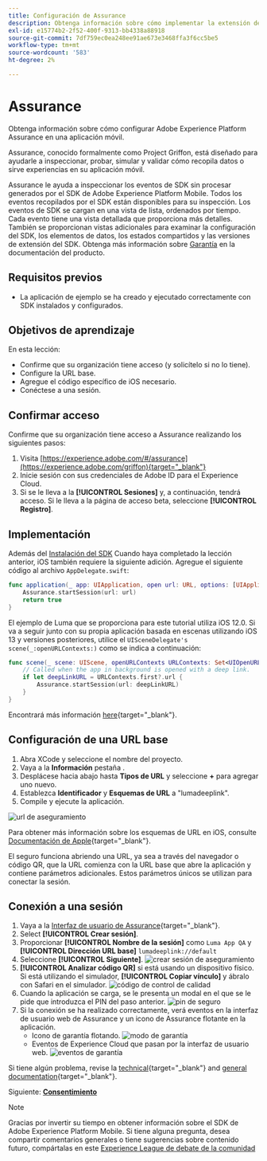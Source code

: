 ```yaml
---
title: Configuración de Assurance
description: Obtenga información sobre cómo implementar la extensión de Assurance en una aplicación móvil.
exl-id: e15774b2-2f52-400f-9313-bb4338a88918
source-git-commit: 7df759ec0ea248ee91ae673e3468ffa3f6cc5be5
workflow-type: tm+mt
source-wordcount: '583'
ht-degree: 2%

---
```


# Assurance

Obtenga información sobre cómo configurar Adobe Experience Platform Assurance en una aplicación móvil.

Assurance, conocido formalmente como Project Griffon, está diseñado para ayudarle a inspeccionar, probar, simular y validar cómo recopila datos o sirve experiencias en su aplicación móvil.

Assurance le ayuda a inspeccionar los eventos de SDK sin procesar generados por el SDK de Adobe Experience Platform Mobile. Todos los eventos recopilados por el SDK están disponibles para su inspección. Los eventos de SDK se cargan en una vista de lista, ordenados por tiempo. Cada evento tiene una vista detallada que proporciona más detalles. También se proporcionan vistas adicionales para examinar la configuración del SDK, los elementos de datos, los estados compartidos y las versiones de extensión del SDK. Obtenga más información sobre [Garantía](https://aep-sdks.gitbook.io/docs/foundation-extensions/adobe-experience-platform-assurance) en la documentación del producto.


## Requisitos previos

* La aplicación de ejemplo se ha creado y ejecutado correctamente con SDK instalados y configurados.

## Objetivos de aprendizaje

En esta lección:

* Confirme que su organización tiene acceso (y solicítelo si no lo tiene).
* Configure la URL base.
* Agregue el código específico de iOS necesario.
* Conéctese a una sesión.

## Confirmar acceso

Confirme que su organización tiene acceso a Assurance realizando los siguientes pasos:

1. Visita [https://experience.adobe.com/#/assurance](https://experience.adobe.com/griffon){target="_blank"}
1. Inicie sesión con sus credenciales de Adobe ID para el Experience Cloud.
1. Si se le lleva a la **[!UICONTROL Sesiones]** y, a continuación, tendrá acceso. Si le lleva a la página de acceso beta, seleccione **[!UICONTROL Registro]**.

## Implementación

Además del [Instalación del SDK](install-sdks.md) Cuando haya completado la lección anterior, iOS también requiere la siguiente adición. Agregue el siguiente código al archivo `AppDelegate.swift`:

```swift
func application(_ app: UIApplication, open url: URL, options: [UIApplication.OpenURLOptionsKey: Any] = [:]) -> Bool {
    Assurance.startSession(url: url)
    return true
}
```

El ejemplo de Luma que se proporciona para este tutorial utiliza iOS 12.0. Si va a seguir junto con su propia aplicación basada en escenas utilizando iOS 13 y versiones posteriores, utilice el `UISceneDelegate's scene(_:openURLContexts:)` como se indica a continuación:

```swift
func scene(_ scene: UIScene, openURLContexts URLContexts: Set<UIOpenURLContext>) {
    // Called when the app in background is opened with a deep link.
    if let deepLinkURL = URLContexts.first?.url {
        Assurance.startSession(url: deepLinkURL)
    }
}
```

Encontrará más información [here](https://aep-sdks.gitbook.io/docs/foundation-extensions/adobe-experience-platform-assurance#implement-aep-assurance-session-start-apis-ios-only){target="_blank"}.

## Configuración de una URL base

1. Abra XCode y seleccione el nombre del proyecto.
1. Vaya a la **Información** pestaña .
1. Desplácese hacia abajo hasta **Tipos de URL** y seleccione **+** para agregar uno nuevo.
1. Establezca **Identificador** y **Esquemas de URL** a &quot;lumadeeplink&quot;.
1. Compile y ejecute la aplicación.

![url de aseguramiento](assets/mobile-assurance-url-type.png)

Para obtener más información sobre los esquemas de URL en iOS, consulte [Documentación de Apple](https://developer.apple.com/documentation/xcode/defining-a-custom-url-scheme-for-your-app){target="_blank"}.

El seguro funciona abriendo una URL, ya sea a través del navegador o código QR, que la URL comienza con la URL base que abre la aplicación y contiene parámetros adicionales. Estos parámetros únicos se utilizan para conectar la sesión.

## Conexión a una sesión

1. Vaya a la [Interfaz de usuario de Assurance](https://experience.adobe.com/griffon){target="_blank"}.
1. Select **[!UICONTROL Crear sesión]**.
1. Proporcionar **[!UICONTROL Nombre de la sesión]** como `Luma App QA` y **[!UICONTROL Dirección URL base]** `lumadeeplink://default`
1. Seleccione **[!UICONTROL Siguiente]**.
   ![crear sesión de aseguramiento](assets/mobile-assurance-create-session.png)
1. **[!UICONTROL Analizar código QR]** si está usando un dispositivo físico. Si está utilizando el simulador, **[!UICONTROL Copiar vínculo]** y ábralo con Safari en el simulador.
   ![código de control de calidad](assets/mobile-assurance-qr-code.png)
1. Cuando la aplicación se carga, se le presenta un modal en el que se le pide que introduzca el PIN del paso anterior.
   ![pin de seguro](assets/mobile-assurance-enter-pin.png)
1. Si la conexión se ha realizado correctamente, verá eventos en la interfaz de usuario web de Assurance y un icono de Assurance flotante en la aplicación.
   * Icono de garantía flotando.
      ![modo de garantía](assets/mobile-assurance-modal.png)
   * Eventos de Experience Cloud que pasan por la interfaz de usuario web.
      ![eventos de garantía](assets/mobile-assurance-events.png)

Si tiene algún problema, revise la [technical](https://aep-sdks.gitbook.io/docs/foundation-extensions/adobe-experience-platform-assurance){target="_blank"} and [general documentation](https://aep-sdks.gitbook.io/docs/beta/project-griffon){target="_blank"}.

Siguiente: **[Consentimiento](consent.md)**

>[!NOTE]
>
>Gracias por invertir su tiempo en obtener información sobre el SDK de Adobe Experience Platform Mobile. Si tiene alguna pregunta, desea compartir comentarios generales o tiene sugerencias sobre contenido futuro, compártalas en este [Experience League de debate de la comunidad](https://experienceleaguecommunities.adobe.com/t5/adobe-experience-platform-launch/tutorial-discussion-implement-adobe-experience-cloud-in-mobile/td-p/443796)
